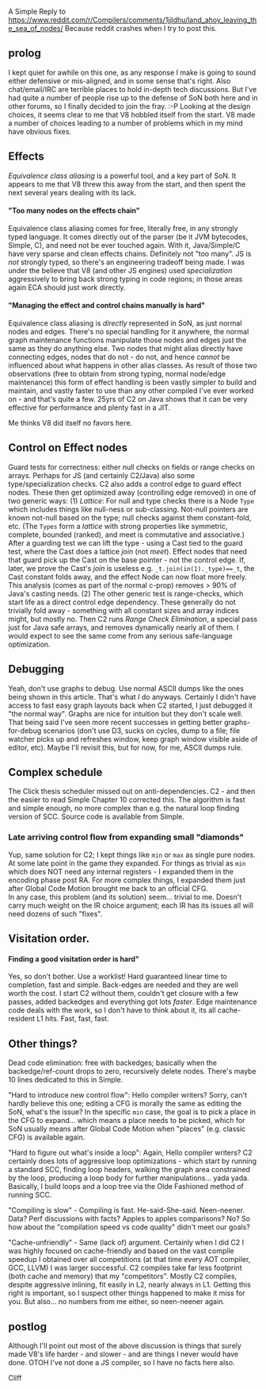 
A Simple Reply to https://www.reddit.com/r/Compilers/comments/1jjldhu/land_ahoy_leaving_the_sea_of_nodes/
Because reddit crashes when I try to post this.

## prolog
I kept quiet for awhile on this one, as any response I make is going to sound either defensive or mis-aligned, and in some sense that's right.  Also chat/email/IRC are terrible places to hold in-depth tech discussions.  But I've had quite a number of people rise up to the defense of SoN both here and in other forums, so I finally decided to join the fray.  :-P
Looking at the design choices, it seems clear to me that V8 hobbled itself from the start.  V8 made a number of  choices leading to a number of problems which in my mind have obvious fixes.

## Effects 
*Equivalence class aliasing* is a powerful tool, and a key part of SoN.  It appears to me that V8 threw this away from the start, and then spent the next several years dealing with its lack.

#### "Too many nodes on the effects chain"
Equivalence class aliasing comes for free, literally free, in any strongly typed language.  It comes directly out of the parser (be it JVM bytecodes, Simple, C), and need not be ever touched again.  With it, Java/Simple/C have very sparse and clean effects chains.  Definitely not "too many".
JS is *not* strongly typed, so there's an engineering tradeoff being made.  I was under the believe that V8 (and other JS engines) used *specialization* aggressively to bring back strong typing in code regions; in those areas again ECA should just work directly.

#### "Managing the effect and control chains manually is hard"
Equivalence class aliasing is *directly* represented in SoN, as just normal nodes and edges.  There's no special handling for it anywhere, the normal graph maintenance functions manipulate those nodes and edges just the same as they do anything else.  Two nodes that might alias directly have connecting edges, nodes that do not - do not, and hence *cannot* be influenced about what happens in other alias classes.
As result of those two observations (free to obtain from strong typing, normal node/edge maintenance) this form of effect handling is been vastly simpler to build and maintain, and vastly faster to use than any other compiled I've ever worked on - and that's quite a few.  25yrs of C2 on Java shows that it can be very effective for performance and plenty fast in a JIT.

Me thinks V8 did itself no favors here.

## Control on Effect nodes
Guard tests for correctness: either null checks on fields or range checks on arrays.  Perhaps for JS (and certainly C2/Java) also some type/specialization checks.  C2 also adds a control edge to guard effect nodes.  These then get optimized away (controlling edge removed) in one of two generic ways:
(1) *Lattice*: For null and type checks there is a Node `Type` which includes things like null-ness or sub-classing.  Not-null pointers are known not-null based on the type; null checks against them constant-fold, etc.  (The `Types` form a *lattice* with strong properties like symmetric, complete, bounded (ranked), and meet is commutative and associative.)
After a guarding test we can lift the type - using a Cast tied to the guard test, where the Cast does a lattice *join* (not *meet*).  Effect nodes that need that guard pick up the Cast on the base pointer - not the control edge. If, later, we prove the Cast's *join* is useless e.g. `_t.join(in(1)._type)==_t`, the Cast constant folds away, and the effect Node can now float more freely.  This analysis (comes as part of the normal c-prop) removes > 90% of Java's casting needs.
(2) The other generic test is range-checks, which start life as a direct control edge dependency.  These generally do not trivially fold away - something with all constant sizes and array indices might, but mostly no.  Then C2 runs *Range Check Elimination*, a special pass just for Java safe arrays, and removes dynamically nearly all of them.  I would expect to see the same come from any serious safe-language optimization.

## Debugging
Yeah, don't use graphs to debug.  Use normal ASCII dumps like the ones being shown in this article.  That's what *I* do anyways.  Certainly I didn't have access to fast easy graph layouts back when C2 started, I just debugged it "the normal way".
Graphs are nice for intuition but they don't scale well.  That being said I've seen more recent successes in getting better graphs-for-debug scenarios (don't use D3, sucks on cycles, dump to a file; file watcher picks up and  refreshes window, keep graph window visible aside of editor, etc).  Maybe I'll revisit this, but for now, for me, ASCII dumps rule.

## Complex schedule
The Click thesis scheduler missed out on anti-dependencies.  C2 - and then the easier to read Simple Chapter 10 corrected this.  The algorithm is fast and simple enough, no more complex than e.g. the natural loop finding version of SCC.  Source code is available from Simple.

### Late arriving control flow from expanding small "diamonds"
Yup, same solution for C2; I kept things like `min` or `max` as single pure nodes.  At some late point in the game they expanded.  For things as trivial as `min` which does NOT need any internal registers - I expanded them in the encoding phase post RA.  For more complex things, I expanded them just after Global Code Motion brought me back to an official CFG.  
In any case, this problem (and its solution) seem... trivial to me.  Doesn't carry much weight on the IR choice argument; each IR has its issues all will need dozens of such "fixes".

## Visitation order.

#### Finding a good visitation order is hard"
Yes, so don't bother.  Use a worklist!  Hard guaranteed linear time to completion, fast and simple.  Back-edges are needed and they are well worth the cost.  I start C2 without them, couldn't get closure with a few passes, added backedges and everything got lots *faster*.  Edge maintenance code deals with the work, so I don't have to think about it, its all cache-resident L1 hits.  Fast, fast, fast.

## Other things?
Dead code elimination: free with backedges; basically when the backedge/ref-count drops to zero, recursively delete nodes. There's maybe 10 lines dedicated to this in Simple.

"Hard to introduce new control flow": Hello compiler writers?  Sorry, can't hardly believe this one; editing a CFG is morally the same as editing the SoN, what's the issue?  In the specific `min` case, the goal is to pick a place in the CFG to expand... which means a place needs to be picked, which for SoN usually means after Global Code Motion when "places" (e.g. classic CFG) is available again.

"Hard to figure out what's inside a loop": Again, Hello compiler writers?  C2 certainly does lots of aggressive loop optimizations - which start by running a standard SCC, finding loop headers, walking the graph area constrained by the loop, producing a loop body for further manipulations... yada yada.  Basically, I build loops and a loop tree via the Olde Fashioned method of running SCC.

"Compiling is slow" - Compiling is fast.  He-said-She-said.  Neen-neener. Data?  Perf discussions with facts?  Apples to apples comparisons?  No?  So how about the "compilation speed vs code quality" didn't meet our goals?

"Cache-unfriendly" - Same (lack of) argument.  Certainly when I did C2 I was highly focused on cache-friendly and based on the vast compile speedup I obtained over all competitions (at that time every AOT compiler, GCC, LLVM) I was larger successful.  C2 compiles take far less footprint (both cache and memory) that my "competitors".  Mostly C2 compiles, despite aggressive inlining, fit easily in L2, nearly always in L1.  Getting this right is important, so I suspect other things happened to make it miss for you. But also... no numbers from me either, so neen-neener again.

## postlog
Although I'll point out most of the above discussion is things that surely made V8's life harder - and slower - and are things I never would have done.  OTOH I've not done a JS compiler, so I have no facts here also.  

Cliff
